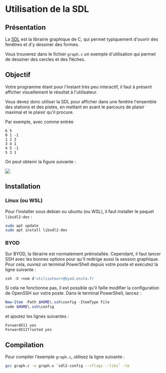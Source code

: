 # Utilisation de la SDL

## Présentation
La [SDL](https://libsdl.org) est la librairie graphique de C, qui permet typiquement d'ouvrir des fenêtres et d'y dessiner des formes.

Vous trouverez dans le fichier `graph.c` un exemple d'utilisation qui permet de dessiner des cercles et des flèches.

## Objectif
Votre programme étant pour l'instant très peu interactif, il faut à présent afficher visuellement le résultat à l'utilisateur.

Vous devez donc utiliser la SDL pour afficher dans une fenêtre l'ensemble des stations et des pistes, en mettant en avant le parcours de plaisir maximal et le plaisir qu'il procure.

Par exemple, avec comme entrée 
```
6 5
0 1 -1
1 2 2
3 4 1
4 5 -1
5 3 1
```

On peut obtenir la figure suivante : 

![](https://markdown.data-ensta.fr/uploads/upload_ad4a0c9f2e5966e5ef1b429fcc79f88e.png)

## Installation
### Linux (ou WSL)
Pour l'installer sous debian ou ubuntu (ou WSL), il faut installer le paquet `libsdl2-dev` :
```bash
sudo apt update
sudo apt install libsdl2-dev
```

### BYOD
Sur BYOD, la librairie est normalement préinstallée. Cependant, il faut lancer SSH avec les bonnes options pour qu'il redirige aussi la session graphique. Pour cela, ouvrez un terminal PowerShell depuis votre poste et exécutez la ligne suivante :
```powershell
ssh -X <nom d'utilisateur>@byod.ensta.fr
```
Si cela ne fonctionne pas, il est possible qu'il faille modifier la configuration de OpenSSH sur votre poste. Dans le terminal PowerShell, lancez :
```powershell
New-Item -Path $HOME\.ssh\config -ItemType File
code $HOME\.ssh\config
```
et ajoutez les lignes suivantes :
```
ForwardX11 yes
ForwardX11Trusted yes
```

## Compilation 
Pour compiler l'exemple `graph.c`, utilisez la ligne suivante :
```bash
gcc graph.c -o graph.x `sdl2-config --cflags --libs` -lm
```
